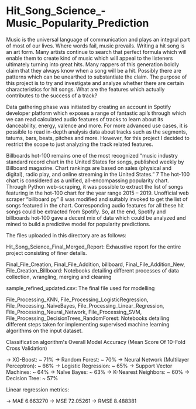 # Hit_Song_Science_-Music_Popularity_Prediction
Music is the universal language of communication and plays an integral part of most of our lives. Where words fail, music prevails. Writing a hit song is an art form. Many artists continue to search that perfect formula which will enable them to create kind of music which will appeal to the listeners ultimately turning into great hits. Many rappers of this generation boldly claim that they always know when a song will be a hit. Possibly there are patterns which can be unearthed to substantiate the claim. The purpose of this project is to try and investigate and analyze whether there are certain characteristics for hit songs. What are the features which actually contributes to the success of a track?

Data gathering phase was initiated by creating an account in Spotify developer platform which exposes a range of fantastic api’s through which we can read calculated audio features of tracks to learn about its danceability, energy, valence and more. For more advanced use cases, it is possible to read in-depth analysis data about tracks such as the segments, tatums, bars, beats, pitches and more. However, for this project I decided to restrict the scope to just analyzing the track related features.

Billboards hot-100 remains one of the most recognized “music industry standard record chart in the United States for songs, published weekly by Billboard magazine. Chart rankings are based on sales (physical and digital), radio play, and online streaming in the United States.” 7 The hot-100 chart is considered as a unified, all-encompassing popularity chart. Through Python web-scraping, it was possible to extract the list of songs featuring in the hot-100 chart for the year range 2015 – 2019. Unofficial web scraper “billboard.py” 8 was modified and suitably invoked to get the list of songs featured in the chart. Corresponding audio features for all these hit songs could be extracted from Spotify. So, at the end, Spotify and billboards hot-100 gave a decent mix of data which could be analyzed and mined to build a predictive model for popularity predictions.


The files uploaded in this directory are as follows:

Hit_Song_Science_Final_Merged_Report: Exhaustive report for the entire project consisting of finer details.

Final_File_Creation, Final_File_Addition, billboard, Final_File_Addition_New, File_Creation_Billboard: Notebooks detailing different processes of data collection, wrangling, merging and cleaning 

sample_refined_updated.csv: The final file used for modelling

File_Processing_KNN, File_Processing_LogisticRegression, File_Processing_NaiveBayes, File_Processing_Linear_Regression, File_Processing_Neural_Network, File_Processing_SVM, File_Processing_DecisionTrees_RandomForest: Notebooks detailing different steps taken for implementing supervised machine learning algorithms on the input dataset. 

Classification algorithm's	Overall Model Accuracy (Mean Score Of 10-Fold Cross Validation)

-> XG-Boost: 	~ 71%
-> Random Forest:	~ 70%
-> Neural Network (Multilayer Perceptron):	~ 66%
-> Logistic Regression: ~ 65%
-> Support Vector Machines: ~ 64%
-> Naïve Bayes:	~ 63%
-> K-Nearest Neighbors:	~ 60%
-> Decision Tree:	~ 57%

Linear regression metrics:

-> MAE	6.663270
-> MSE	72.05261
-> RMSE	8.488381

